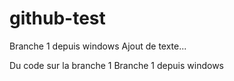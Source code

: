 github-test
===========

Branche 1 depuis windows
Ajout de texte...

Du code sur la branche 1
Branche 1 depuis windows